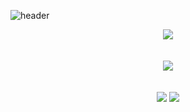 ![header](https://capsule-render.vercel.app/api?type=venom&color=random&height=300&section=header&text=Welcome%20my%20github!&fontSize=90)
<div align="center">
  <img src="https://github-readme-stats.vercel.app/api?username=yuntasha&show_icons=true&theme=radical" />
  <br>
  <br>
  <br>
  <img src="https://github-readme-stats.vercel.app/api/top-langs/?username=yuntasha&layout=compact" />
  <br>
  <br>
  <br>
  <img src="http://mazassumnida.wtf/api/v2/generate_badge?boj=jaljayo85" />
  <img src="http://mazandi.herokuapp.com/api?handle={jaljayo85}&theme=cold"/>
</div>
<!--
**yuntasha/yuntasha** is a ✨ _special_ ✨ repository because its `README.md` (this file) appears on your GitHub profile.

Here are some ideas to get you started:

- 🔭 I’m currently working on ...
- 🌱 I’m currently learning ...
- 👯 I’m looking to collaborate on ...
- 🤔 I’m looking for help with ...
- 💬 Ask me about ...
- 📫 How to reach me: ...
- 😄 Pronouns: ...
- ⚡ Fun fact: ...
-->
